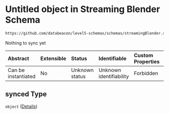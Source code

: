 # Untitled object in Streaming Blender Schema

```txt
https://github.com/databeacon/level5-schemas/schemas/streamingBlender.schema.json#/properties/nct/properties/synced
```

Nothing to sync yet

| Abstract            | Extensible | Status         | Identifiable            | Custom Properties | Additional Properties | Access Restrictions | Defined In                                                                                      |
| :------------------ | :--------- | :------------- | :---------------------- | :---------------- | :-------------------- | :------------------ | :---------------------------------------------------------------------------------------------- |
| Can be instantiated | No         | Unknown status | Unknown identifiability | Forbidden         | Allowed               | none                | [streamingBlender.schema.json\*](../../out/streamingBlender.schema.json "open original schema") |

## synced Type

`object` ([Details](streamingblender-properties-nct-properties-synced.md))
